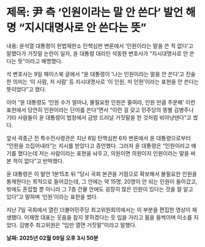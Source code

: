 # **제목: 尹 측 ‘인원이라는 말 안 쓴다’ 발언 해명 “지시대명사로 안 쓴다는 뜻”**

  내용: 윤석열 대통령이 헌법재판소 탄핵심판 변론에서 ‘인원이라는 말을 쓴 적 없다’고 말했다가 거짓말 논란이 일자, 윤 대통령 대리인 석동현 변호사가 “지시대명사로 안 쓴다는 뜻”이라고 해명했다.

석 변호사는 9일 페이스북 글에서 “윤 대통령이 ‘나는 인원이라는 말을 안 쓴다’고 진술한 의미는 ‘이 사람, 저 사람’ 등 지시대명사로 ‘이 인원, 저 인원’이라는 표현을 안 쓴다는 뜻이었다”고 했다.

이어 “윤 대통령도 ‘인원 수가 얼마냐, 불필요한 인원은 줄여라, 인원 만큼 주문해’ 이런 표현에서 당연히 인원이라는 단어를 쓴다”면서 “이런 걸 갖고 민주당의 똥별 김병주나 기타 사람들이 윤 대통령이 법정에서 금방 드러날 거짓말을 한 것처럼 비아냥댄다”고 썼다.

앞서 곽종근 전 특수전사령관은 지난 6일 탄핵심판 6차 변론에서 윤 대통령으로부터 “인원을 끄집어내라”는 지시를 받았다고 증언했다. 그러자 윤 대통령은 “인원이라고 얘기를 했다는데 저는 사람이라는 표현을 놔두고, 의원이면 의원이지 인원이라는 말을 써본 적이 없다”고 반박했다.

윤 대통령은 이 발언 1분15초 뒤 “당시 국회 본관을 거점으로 확보해서 불필요한 인원을 통제한다는 목적으로 들어갔는데, 그 안에는 약 15명, 20명이 안 되는 인원이 들어갔고, 밖에도 혼잡할 뿐 아니라 그 7층 건물 안에도 굉장히 많은 인원이 있다는 것을 잘 알고 있다”고 말하며 ‘인원’이라는 표현을 썼다.

지난 7일 국회에서 열린 더불어민주당 최고위원회의에서는 이 부분을 편집한 영상이 재생됐다. 이재명 대표는 웃음을 참지 못하겠다는 듯 입을 가리고 몸을 들썩이며 미소를 지었다. 김병주 최고위원은 “입만 열면 거짓말”이라고 말했다.

  **날짜: 2025년 02월 09일 오후 3시 50분**